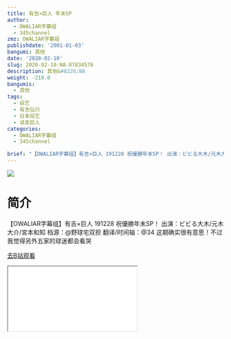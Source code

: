 ```yaml
---
title: 有吉×巨人 年末SP
author:
  - OWALIAR字幕组
  - 345channel
zmz: OWALIAR字幕组
publishdate: '2001-01-03'
bangumi: 其他
date: '2020-02-10'
slug: 2020-02-10-NA-87834576
description: 其他&#8226;NA
weight: -210.0
bangumis:
  - 其他
tags:
  - 综艺
  - 有吉弘行
  - 日本综艺
  - 读卖巨人
categories:
  - OWALIAR字幕组
  - 345channel

brief: "【OWALIAR字幕组】有吉×巨人 191228 祝優勝年末SP！ 出演：ビビる大木/元木大介/宮本和知 档源：@野球宅双担 翻译/时间轴：@34 这期确实很有意思！不过我觉得另外五家的球迷都会看哭"
---
```

![](https://raw.githubusercontent.com/tcgriffith/owaraisite/master/static/tmpimg/50447f018950c2acdfe25e7e596ed9bc3e6f1c24.jpg.480.jpg)
# 简介  
【OWALIAR字幕组】有吉×巨人 191228 祝優勝年末SP！
出演：ビビる大木/元木大介/宮本和知
档源：@野球宅双担
翻译/时间轴：@34
这期确实很有意思！不过我觉得另外五家的球迷都会看哭  

[去B站观看](https://www.bilibili.com/video/av87834576/)
<div class ="resp-container"><iframe class="testiframe" src="//player.bilibili.com/player.html?aid=87834576"", scrolling="no", allowfullscreen="true" > </iframe></div> 
